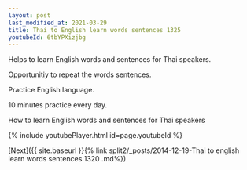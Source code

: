 ```yaml
---
layout: post
last_modified_at: 2021-03-29
title: Thai to English learn words sentences 1325 
youtubeId: 6tbYPXizjbg
---
```

 
 
Helps to learn English words and sentences for Thai speakers.

Opportunitiy to repeat the words sentences. 

Practice English language. 
 
10 minutes practice every day. 
 
How to learn English words and sentences for Thai speakers 
 
{% include youtubePlayer.html id=page.youtubeId %}
 
 
[Next]({{ site.baseurl }}{% link  split2/_posts/2014-12-19-Thai to english learn words sentences 1320 .md%})
 
